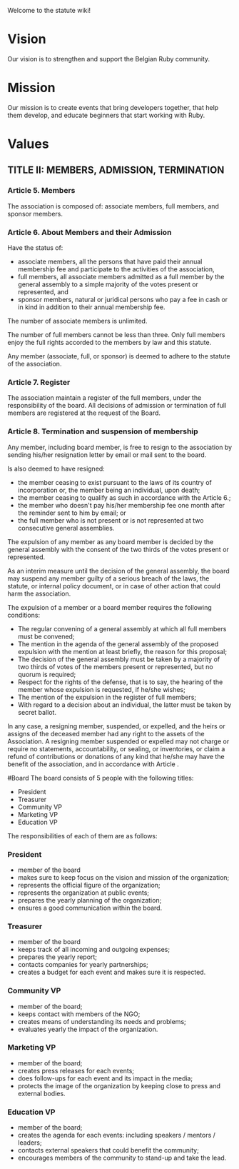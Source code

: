 Welcome to the statute wiki!

# Vision
Our vision is to strengthen and support the Belgian Ruby community.

# Mission
Our mission is to create events that bring developers together, that help them develop, and educate beginners that start working with Ruby.

# Values

## TITLE II: MEMBERS, ADMISSION, TERMINATION

### Article 5. Members

The association is composed of: associate members, full members, and sponsor
members.

### Article 6. About Members and their Admission

Have the status of:

* associate members, all the persons that have paid their annual membership fee
  and participate to the activities of the association,
* full members, all associate members admitted as a full member by the general
  assembly to a simple majority of the votes present or represented, and
* sponsor members, natural or juridical persons who pay a fee in cash or in kind in
  addition to their annual membership fee.

The number of associate members is unlimited.

The number of full members cannot be less than three. Only full members enjoy
the full rights accorded to the members by law and this statute.

Any member (associate, full, or sponsor) is deemed to adhere to the statute of
the association.

### Article 7. Register

The association maintain a register of the full members, under the
responsibility of the board. All decisions of admission or termination of full
members are registered at the request of the Board.

### Article 8. Termination and suspension of membership

Any member, including board member, is free to resign to the association by sending
his/her resignation letter by email or mail sent to the board.

Is also deemed to have resigned:

* the member ceasing to exist pursuant to the laws of its country of
  incorporation or, the member being an individual, upon death;
* the member ceasing to qualify as such in accordance with the Article 6.;
* the member who doesn't pay his/her membership fee one month after the reminder
  sent to him by email; or
* the full member who is not present or is not represented at two consecutive
  general assemblies.

The expulsion of any member as any board member is decided by the general assembly
with the consent of the two thirds of the votes present or represented.

As an interim measure until the decision of the general assembly, the board may
suspend any member guilty of a serious breach of the laws, the statute, or
internal policy document, or in case of other action that could harm the
association.

The expulsion of a member or a board member requires the following conditions:

* The regular convening of a general assembly at which all full members must be
  convened;
* The mention in the agenda of the general assembly of the proposed expulsion
  with the mention at least briefly, the reason for this proposal;
* The decision of the general assembly must be taken by a majority of two thirds
  of votes of the members present or represented, but no quorum is required;
* Respect for the rights of the defense, that is to say, the hearing of the
  member whose expulsion is requested, if he/she wishes;
* The mention of the expulsion in the register of full members;
* With regard to a decision about an individual, the latter must be taken by
  secret ballot.

In any case, a resigning member, suspended, or expelled, and the heirs or
assigns of the deceased member had any right to the assets of the Association. A
resigning member suspended or expelled may not charge or require no statements,
accountability, or sealing, or inventories, or claim a refund of contributions
or donations of any kind that he/she may have the benefit of the association, and in
accordance with Article <TODO>.

#Board
The board consists of 5 people with the following titles:
* President
* Treasurer
* Community VP
* Marketing VP
* Education VP

The responsibilities of each of them are as follows:
### President
* member of the board
* makes sure to keep focus on the vision and mission of the organization;
* represents the official figure of the organization;
* represents the organization at public events;
* prepares the yearly planning of the organization;
* ensures a good communication within the board.

### Treasurer
* member of the board
* keeps track of all incoming and outgoing expenses;
* prepares the yearly report;
* contacts companies for yearly partnerships;
* creates a budget for each event and makes sure it is respected.

### Community VP
* member of the board;
* keeps contact with members of the NGO;
* creates means of understanding its needs and problems;
* evaluates yearly the impact of the organization.

### Marketing VP
* member of the board;
* creates press releases for each events;
* does follow-ups for each event and its impact in the media;
* protects the image of the organization by keeping close to press and external bodies.

### Education VP
* member of the board;
* creates the agenda for each events: including speakers / mentors / leaders;
* contacts external speakers that could benefit the community;
* encourages members of the community to stand-up and take the lead.
